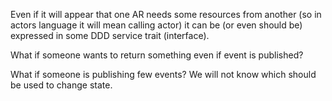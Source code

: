 Even if it will appear that one AR needs some resources from another (so in actors language it will mean calling actor)
it can be (or even should be) expressed in some DDD service trait (interface).

What if someone wants to return something even if event is published?

What if someone is publishing few events? We will not know which should be used to change state.
